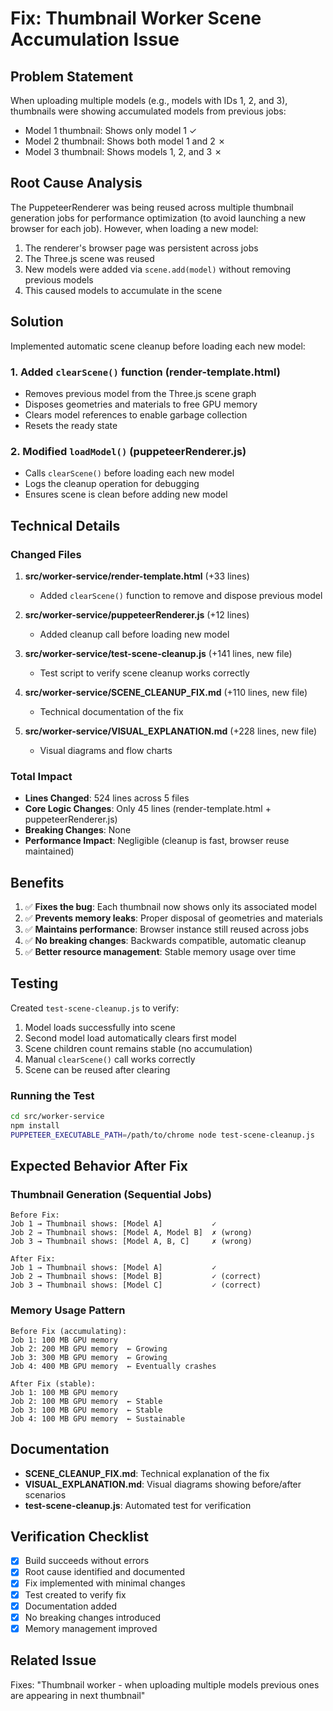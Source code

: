 # Fix: Thumbnail Worker Scene Accumulation Issue

## Problem Statement
When uploading multiple models (e.g., models with IDs 1, 2, and 3), thumbnails were showing accumulated models from previous jobs:
- Model 1 thumbnail: Shows only model 1 ✓
- Model 2 thumbnail: Shows both model 1 and 2 ✗
- Model 3 thumbnail: Shows models 1, 2, and 3 ✗

## Root Cause Analysis
The PuppeteerRenderer was being reused across multiple thumbnail generation jobs for performance optimization (to avoid launching a new browser for each job). However, when loading a new model:
1. The renderer's browser page was persistent across jobs
2. The Three.js scene was reused 
3. New models were added via `scene.add(model)` without removing previous models
4. This caused models to accumulate in the scene

## Solution
Implemented automatic scene cleanup before loading each new model:

### 1. Added `clearScene()` function (render-template.html)
- Removes previous model from the Three.js scene graph
- Disposes geometries and materials to free GPU memory
- Clears model references to enable garbage collection
- Resets the ready state

### 2. Modified `loadModel()` (puppeteerRenderer.js)
- Calls `clearScene()` before loading each new model
- Logs the cleanup operation for debugging
- Ensures scene is clean before adding new model

## Technical Details

### Changed Files
1. **src/worker-service/render-template.html** (+33 lines)
   - Added `clearScene()` function to remove and dispose previous model
   
2. **src/worker-service/puppeteerRenderer.js** (+12 lines)
   - Added cleanup call before loading new model

3. **src/worker-service/test-scene-cleanup.js** (+141 lines, new file)
   - Test script to verify scene cleanup works correctly
   
4. **src/worker-service/SCENE_CLEANUP_FIX.md** (+110 lines, new file)
   - Technical documentation of the fix

5. **src/worker-service/VISUAL_EXPLANATION.md** (+228 lines, new file)
   - Visual diagrams and flow charts

### Total Impact
- **Lines Changed**: 524 lines across 5 files
- **Core Logic Changes**: Only 45 lines (render-template.html + puppeteerRenderer.js)
- **Breaking Changes**: None
- **Performance Impact**: Negligible (cleanup is fast, browser reuse maintained)

## Benefits
1. ✅ **Fixes the bug**: Each thumbnail now shows only its associated model
2. ✅ **Prevents memory leaks**: Proper disposal of geometries and materials
3. ✅ **Maintains performance**: Browser instance still reused across jobs
4. ✅ **No breaking changes**: Backwards compatible, automatic cleanup
5. ✅ **Better resource management**: Stable memory usage over time

## Testing
Created `test-scene-cleanup.js` to verify:
1. Model loads successfully into scene
2. Second model load automatically clears first model
3. Scene children count remains stable (no accumulation)
4. Manual `clearScene()` call works correctly
5. Scene can be reused after clearing

### Running the Test
```bash
cd src/worker-service
npm install
PUPPETEER_EXECUTABLE_PATH=/path/to/chrome node test-scene-cleanup.js
```

## Expected Behavior After Fix

### Thumbnail Generation (Sequential Jobs)
```
Before Fix:
Job 1 → Thumbnail shows: [Model A]           ✓
Job 2 → Thumbnail shows: [Model A, Model B]  ✗ (wrong)
Job 3 → Thumbnail shows: [Model A, B, C]     ✗ (wrong)

After Fix:
Job 1 → Thumbnail shows: [Model A]           ✓
Job 2 → Thumbnail shows: [Model B]           ✓ (correct)
Job 3 → Thumbnail shows: [Model C]           ✓ (correct)
```

### Memory Usage Pattern
```
Before Fix (accumulating):
Job 1: 100 MB GPU memory
Job 2: 200 MB GPU memory  ← Growing
Job 3: 300 MB GPU memory  ← Growing
Job 4: 400 MB GPU memory  ← Eventually crashes

After Fix (stable):
Job 1: 100 MB GPU memory
Job 2: 100 MB GPU memory  ← Stable
Job 3: 100 MB GPU memory  ← Stable
Job 4: 100 MB GPU memory  ← Sustainable
```

## Documentation
- **SCENE_CLEANUP_FIX.md**: Technical explanation of the fix
- **VISUAL_EXPLANATION.md**: Visual diagrams showing before/after scenarios
- **test-scene-cleanup.js**: Automated test for verification

## Verification Checklist
- [x] Build succeeds without errors
- [x] Root cause identified and documented
- [x] Fix implemented with minimal changes
- [x] Test created to verify fix
- [x] Documentation added
- [x] No breaking changes introduced
- [x] Memory management improved

## Related Issue
Fixes: "Thumbnail worker - when uploading multiple models previous ones are appearing in next thumbnail"

